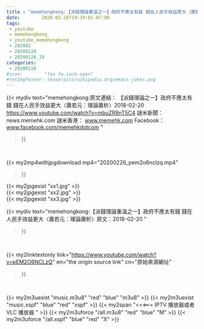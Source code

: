 ```yaml
---
title : "memehongkong:【派錢理論重溫之一】政府不應太有錢 錢在人民手效益更大〈蕭若元：理論蕭析〉原文：2018-02-20 "
date:        2020-02-26T19:19:01-07:00
tags:
 - youtube
 - memehongkong
 - youtube_memehongkong
 - 202002
 - 20200226
 - 20200226_19
categories:
 - 20200226
#icon:        "fas fa-lock-open"
#resImgTeaser: teaserpics/wikipedia.org/emacs-jokes.png
---
```


{{< mydiv text="memehongkong:原文連結： 【派錢理論之一】政府不應太有錢 錢在人民手效益更大〈蕭若元：理論蕭析〉2018-02-20 https://www.youtube.com/watch?v=mbuZR9nT5C4  謎米新聞：news.memehk.com 謎米香港： www.memehk.com Facebook：www.facebook.com/memehkdotcom "
>}}
<br>


{{< my2mp4withjpgdownload mp4="20200226_pem2o6nclzq.mp4"
>}}

{{< my2jpgexist "xx1.jpg" >}}<br>
{{< my2jpgexist "xx2.jpg" >}}<br>
{{< my2jpgexist "xx3.jpg" >}}<br>



{{< mydiv text="memehongkong:【派錢理論重溫之一】政府不應太有錢 錢在人民手效益更大〈蕭若元：理論蕭析〉原文：2018-02-20 "
>}}
<br>

{{< my2linktextonly link="https://www.youtube.com/watch?v=pEM2O6NCLzQ"
en="the origin source link" cn="原始來源網址"
>}}


<br>

{{< my2m3uexist "music.m3u8" "red"  "blue" "m3u8" >}} {{< my2m3uexist "music.xspf" "blue" "red"  "xspf" >}} {{< my2span "<<<=== IPTV 播放器或者 VLC 播放器 " >}} {{< my2m3uforce "/all.m3u8" "red"  "blue" "M" >}} {{< my2m3uforce "/all.xspf" "blue" "red"  "X" >}} 
